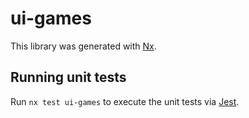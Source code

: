 # ui-games

This library was generated with [Nx](https://nx.dev).

## Running unit tests

Run `nx test ui-games` to execute the unit tests via [Jest](https://jestjs.io).
